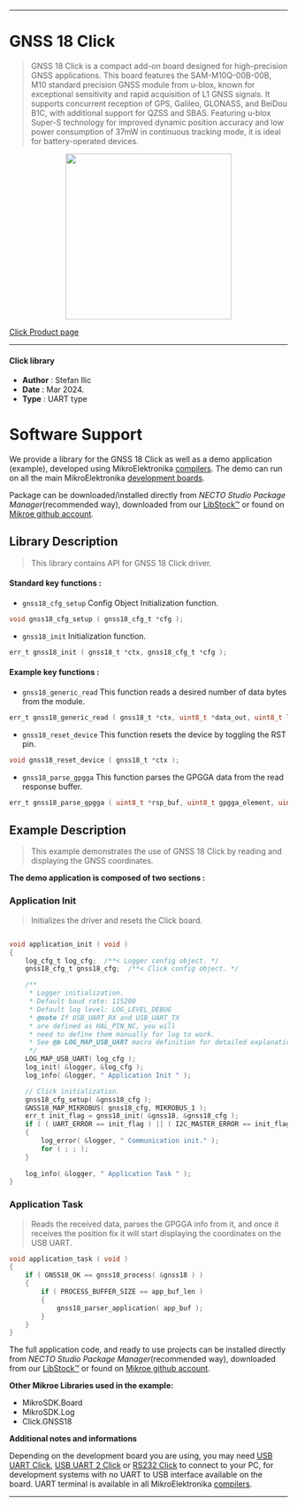 
---
# GNSS 18 Click

> GNSS 18 Click is a compact add-on board designed for high-precision GNSS applications. This board features the SAM-M10Q-00B-00B, M10 standard precision GNSS module from u-blox, known for exceptional sensitivity and rapid acquisition of L1 GNSS signals. It supports concurrent reception of GPS, Galileo, GLONASS, and BeiDou B1C, with additional support for QZSS and SBAS. Featuring u-blox Super-S technology for improved dynamic position accuracy and low power consumption of 37mW in continuous tracking mode, it is ideal for battery-operated devices.

<p align="center">
  <img src="https://download.mikroe.com/images/click_for_ide/gnss18_click.png" height=300px>
</p>

[Click Product page](https://www.mikroe.com/gnss-18-click)

---


#### Click library

- **Author**        : Stefan Ilic
- **Date**          : Mar 2024.
- **Type**          : UART type


# Software Support

We provide a library for the GNSS 18 Click
as well as a demo application (example), developed using MikroElektronika
[compilers](https://www.mikroe.com/necto-studio).
The demo can run on all the main MikroElektronika [development boards](https://www.mikroe.com/development-boards).

Package can be downloaded/installed directly from *NECTO Studio Package Manager*(recommended way), downloaded from our [LibStock&trade;](https://libstock.mikroe.com) or found on [Mikroe github account](https://github.com/MikroElektronika/mikrosdk_click_v2/tree/master/clicks).

## Library Description

> This library contains API for GNSS 18 Click driver.

#### Standard key functions :

- `gnss18_cfg_setup` Config Object Initialization function.
```c
void gnss18_cfg_setup ( gnss18_cfg_t *cfg );
```

- `gnss18_init` Initialization function.
```c
err_t gnss18_init ( gnss18_t *ctx, gnss18_cfg_t *cfg );
```

#### Example key functions :

- `gnss18_generic_read` This function reads a desired number of data bytes from the module.
```c
err_t gnss18_generic_read ( gnss18_t *ctx, uint8_t *data_out, uint8_t len );
```

- `gnss18_reset_device` This function resets the device by toggling the RST pin.
```c
void gnss18_reset_device ( gnss18_t *ctx );
```

- `gnss18_parse_gpgga` This function parses the GPGGA data from the read response buffer.
```c
err_t gnss18_parse_gpgga ( uint8_t *rsp_buf, uint8_t gpgga_element, uint8_t *element_data );
```

## Example Description

> This example demonstrates the use of GNSS 18 Click by reading and displaying the GNSS coordinates.

**The demo application is composed of two sections :**

### Application Init

> Initializes the driver and resets the Click board.

```c

void application_init ( void )
{
    log_cfg_t log_cfg;  /**< Logger config object. */
    gnss18_cfg_t gnss18_cfg;  /**< Click config object. */

    /** 
     * Logger initialization.
     * Default baud rate: 115200
     * Default log level: LOG_LEVEL_DEBUG
     * @note If USB_UART_RX and USB_UART_TX 
     * are defined as HAL_PIN_NC, you will 
     * need to define them manually for log to work. 
     * See @b LOG_MAP_USB_UART macro definition for detailed explanation.
     */
    LOG_MAP_USB_UART( log_cfg );
    log_init( &logger, &log_cfg );
    log_info( &logger, " Application Init " );

    // Click initialization.
    gnss18_cfg_setup( &gnss18_cfg );
    GNSS18_MAP_MIKROBUS( gnss18_cfg, MIKROBUS_1 );
    err_t init_flag = gnss18_init( &gnss18, &gnss18_cfg );
    if ( ( UART_ERROR == init_flag ) || ( I2C_MASTER_ERROR == init_flag ) )
    {
        log_error( &logger, " Communication init." );
        for ( ; ; );
    }
    
    log_info( &logger, " Application Task " );
}

```

### Application Task

> Reads the received data, parses the GPGGA info from it, and once it receives the position fix
 it will start displaying the coordinates on the USB UART.

```c
void application_task ( void )
{
    if ( GNSS18_OK == gnss18_process( &gnss18 ) )
    {
        if ( PROCESS_BUFFER_SIZE == app_buf_len )
        {
            gnss18_parser_application( app_buf );
        }
    }
}
```


The full application code, and ready to use projects can be installed directly from *NECTO Studio Package Manager*(recommended way), downloaded from our [LibStock&trade;](https://libstock.mikroe.com) or found on [Mikroe github account](https://github.com/MikroElektronika/mikrosdk_click_v2/tree/master/clicks).

**Other Mikroe Libraries used in the example:**

- MikroSDK.Board
- MikroSDK.Log
- Click.GNSS18

**Additional notes and informations**

Depending on the development board you are using, you may need
[USB UART Click](https://www.mikroe.com/usb-uart-click),
[USB UART 2 Click](https://www.mikroe.com/usb-uart-2-click) or
[RS232 Click](https://www.mikroe.com/rs232-click) to connect to your PC, for
development systems with no UART to USB interface available on the board. UART
terminal is available in all MikroElektronika
[compilers](https://shop.mikroe.com/compilers).

---

